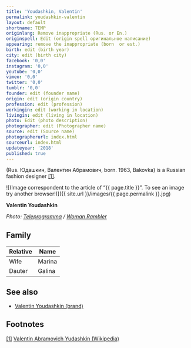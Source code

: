 ```yaml
---
title: 'Youdashkin, Valentin'
permalink: youdashkin-valentin
layout: default
shortname: TEMP
originlang: Remove inappropriate (Rus. or En.)
originspell: Edit (origin spell оригинальное написание)
appearing: remove the inappropriate (born  or est.)
birth: edit (birth year)
city: edit (birth city)
facebook: '0,0'
instagram: '0,0'
youtube: '0,0'
vimeo: '0,0'
twitter: '0,0'
tumblr: '0,0'
founder: edit (founder name)
origin: edit (origin country)
profession: edit (profession)
workingin: edit (working in location)
livingin: edit (living in location)
photo: Edit (photo description)
photographer: edit (Photographer name)
source: edit (Source name)
photographerurl: index.html
sourceurl: index.html
updateyear: '2018'
published: true
---
```

(Rus. Юдашкин, Валентин Абрамович, born. 1963, Bakovka) is a Russian fashion designer <span id="a1">[\[1\]](#f1)</span>.

![(Image correspondent to the article of “{{ page.title }}”. To see an image try another browser!)]({{ site.url }}/images/{{ page.permalink }}.jpg)

**Valentin Youdashkin**

*Photo: [Teleprogramma](teleprogramma) / [Woman Rambler](https://woman.rambler.ru/fashion/38843880-yudashkin-valentin-abramovich/)*

## Family

|Relative|Name|
|-|-|
|Wife|Marina|
|Dauter|Galina|


## See also

+ [Valentin Youdashkin (brand)](valentin-youdashkin-brand)

## Footnotes

[[1]](#a1) <span id="f1"></span> [Valentin Abramovich Yudashkin (Wikipedia)](https://en.wikipedia.org/wiki/Valentin_Yudashkin)

